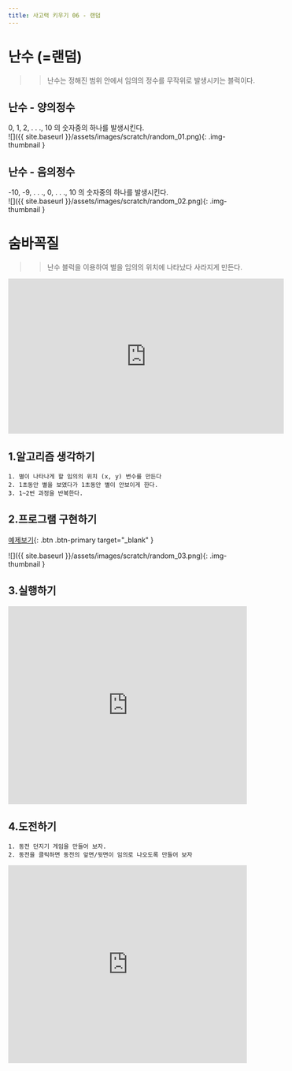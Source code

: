 ```yaml
---
title: 사고력 키우기 06 - 랜덤
---
```

# 난수 (=랜덤)
>> 난수는 정해진 범위 안에서 임의의 정수를 무작위로 발생시키는 블럭이다.

## 난수 - 양의정수
0, 1, 2, . . ., 10 의 숫자중의 하나를 발생시킨다.    
![]({{ site.baseurl }}/assets/images/scratch/random_01.png){: .img-thumbnail }


## 난수 - 음의정수
-10, -9, . . ., 0, . . ., 10 의 숫자중의 하나를 발생시킨다.    
![]({{ site.baseurl }}/assets/images/scratch/random_02.png){: .img-thumbnail }

# 숨바꼭질
>> 난수 블럭을 이용하여 별을 임의의 위치에 나타났다 사라지게 만든다.

<iframe width="560" height="315" src="https://www.youtube.com/embed/wpF1DhDncbA" title="YouTube video player" frameborder="0" allow="accelerometer; autoplay; clipboard-write; encrypted-media; gyroscope; picture-in-picture" allowfullscreen></iframe>



## 1.알고리즘 생각하기
```
1. 별이 나타나게 할 임의의 위치 (x, y) 변수를 만든다
2. 1초동안 별을 보였다가 1초동안 별이 안보이게 한다.
3. 1~2번 과정을 반복한다.
```

## 2.프로그램 구현하기
[예제보기](https://scratch.mit.edu/projects/624162439/){: .btn .btn-primary target="_blank" }    

![]({{ site.baseurl }}/assets/images/scratch/random_03.png){: .img-thumbnail }

## 3.실행하기
<iframe src="https://scratch.mit.edu/projects/624162439/embed" allowtransparency="true" width="485" height="402" frameborder="0" scrolling="no" allowfullscreen></iframe>

## 4.도전하기
```
1. 동전 던지기 게임을 만들어 보자.
2. 동전을 클릭하면 동전의 앞면/뒷면이 임의로 나오도록 만들어 보자
```
<iframe src="https://scratch.mit.edu/projects/619842534/embed" allowtransparency="true" width="485" height="402" frameborder="0" scrolling="no" allowfullscreen></iframe>


